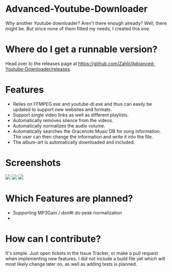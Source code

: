 Advanced-Youtube-Downloader
===========================

Why another Youtube downloader? Aren't there enough already?
Well, there might be. But since none of them fitted my needs, I created this one.

# Where do I get a runnable version?
Head over to the releases page at https://github.com/Zahlii/Advanced-Youtube-Downloader/releases.

# Features

- Relies on FFMPEG.exe and youtube-dl.exe and thus can easily be updated to support new websites and formats.
- Support single video links as well as different playlists.
- Automatically removes silence from the videos.
- Automatically normalizes the audio volume.
- Automatically searches the Gracenote Music DB for song information. The user can then change the information and write it into the file.
- The album-art is automatically downloaded and included.

# Screenshots
<img src="http://i.imgur.com/jr8Epxk.png" />
<img src="http://i.imgur.com/AiiNced.png" />
<img src="http://i.imgur.com/ltTflPU.png" />

# Which Features are planned?
- Supporting MP3Gain / don#t do peak normalization
- 
# How can I contribute?

It's simple. Just open tickets in the Issue Tracker, or make a pull request when implementing new features.
I did not include a build file yet which will most likely change later on, as well as adding tests is planned.
